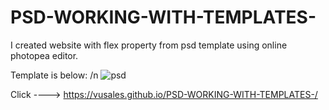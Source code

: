 # PSD-WORKING-WITH-TEMPLATES-

I created website with flex property from psd template using online photopea editor.

Template is below: /n
![psd](https://user-images.githubusercontent.com/58183073/135839784-cb97218e-23d4-414a-8db7-c7109d5602e6.jpg)


Click ----> https://vusales.github.io/PSD-WORKING-WITH-TEMPLATES-/


